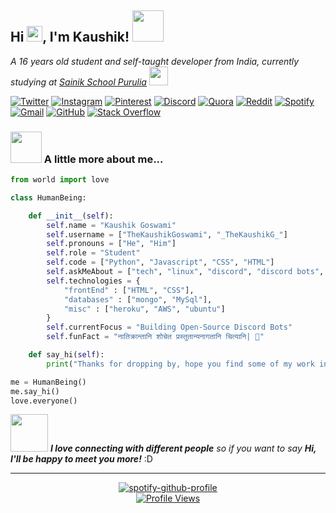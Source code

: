 
<h2> Hi <img src="https://media.giphy.com/media/hvRJCLFzcasrR4ia7z/giphy.gif" width="25px">, I'm Kaushik! <img src="https://media.giphy.com/media/mGcNjsfWAjY5AEZNw6/giphy.gif" width="50"></h2>

<p><em>A 16 years old student and self-taught developer from India, currently studying at <a href="https://sainikschoolpurulia.com">Sainik School Purulia</a> <img src="https://media.giphy.com/media/fYSnHlufseco8Fh93Z/giphy.gif" width="30"></br>
</em></p>

[![Twitter](https://img.shields.io/badge/Being_Goswami-%231DA1F2.svg?style=for-the-badge&logo=Twitter&logoColor=white)](https://twitter.com/Being_Goswami)
[![Instagram](https://img.shields.io/badge/thekaushikgoswami-%23E4405F.svg?style=for-the-badge&logo=Instagram&logoColor=white)](https://instagram.com/thekaushikgoswami) 
[![Pinterest](https://img.shields.io/badge/TheKaushikGoswami-%23E60023.svg?style=for-the-badge&logo=Pinterest&logoColor=white)](https://pinterest.com/thekaushikgoswami)
[![Discord](https://img.shields.io/badge/_TheKaushikG_🎴-%237289DA.svg?style=for-the-badge&logo=discord&logoColor=white)](https://discord.gg/WCewJGmb32)
[![Quora](https://img.shields.io/badge/Quora-%23B92B27.svg?style=for-the-badge&logo=Quora&logoColor=white)](https://quora.com/profile/TheKaushikGoswami)
[![Reddit](https://img.shields.io/badge/Reddit-FF4500?style=for-the-badge&logo=reddit&logoColor=white)](https://reddit.com/user/TheKaushik01)
[![Spotify](https://img.shields.io/badge/Spotify-1ED760?style=for-the-badge&logo=spotify&logoColor=white)](https://open.spotify.com/user/rwu8m7m34mit13j931l5618p5)
[![Gmail](https://img.shields.io/badge/Gmail-D14836?style=for-the-badge&logo=gmail&logoColor=white)](mailto:thekaushikgoswami@gmail.com)
[![GitHub](https://img.shields.io/badge/TheKaushikGoswami-%23121011.svg?style=for-the-badge&logo=github&logoColor=white)](https://github.com/TheKaushikGoswami)
[![Stack Overflow](https://img.shields.io/badge/-Stackoverflow-FE7A16?style=for-the-badge&logo=stack-overflow&logoColor=white)](https://stackoverflow.com/users/14279011/thekaushikgoswami)



### <img src="https://media.giphy.com/media/VgCDAzcKvsR6OM0uWg/giphy.gif" width="50"> A little more about me...  

```python
from world import love

class HumanBeing:

    def __init__(self):
        self.name = "Kaushik Goswami"
        self.username = ["TheKaushikGoswami", "_TheKaushikG_"]
        self.pronouns = ["He", "Him"]
        self.role = "Student"
        self.code = ["Python", "Javascript", "CSS", "HTML"]
        self.askMeAbout = ["tech", "linux", "discord", "discord bots", "anime"]
        self.technologies = {
            "frontEnd" : ["HTML", "CSS"],
            "databases" : ["mongo", "MySql"],
            "misc" : ["heroku", "AWS", "ubuntu"]
        }
        self.currentFocus = "Building Open-Source Discord Bots"
        self.funFact = "नातिक्रान्तानि शोचेत प्रस्तुतान्यनागतानि चित्यानि| 🎴"

    def say_hi(self):
        print("Thanks for dropping by, hope you find some of my work interesting.")

me = HumanBeing()
me.say_hi()
love.everyone()
```

<img src="https://media.giphy.com/media/LnQjpWaON8nhr21vNW/giphy.gif" width="60"> <em><b>I love connecting with different people</b> so if you want to say <b>Hi, I'll be happy to meet you more!</b></em> :D

---

<span align="center">

[![spotify-github-profile](https://spotify-github-profile.vercel.app/api/view?uid=rwu8m7m34mit13j931l5618p5&cover_image=true&theme=novatorem&bar_color=53b14f&bar_color_cover=true)](https://open.spotify.com/user/rwu8m7m34mit13j931l5618p5) </br>
[![Profile Views](https://komarev.com/ghpvc/?username=TheKaushikGoswami&style=for-the-badge&color=orange)](https://github.com/TheKaushikGoswami)
</span>